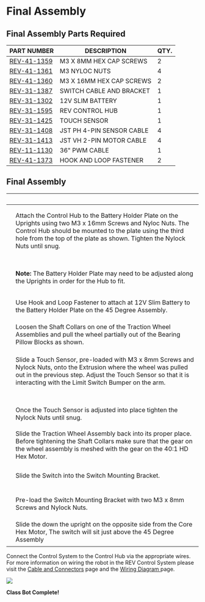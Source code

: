 # Final Assembly

## Final Assembly Parts Required

| **PART NUMBER**                                                              | **DESCRIPTION**            | **QTY.** |
| ---------------------------------------------------------------------------- | -------------------------- | -------- |
| [REV-41-1359](https://www.revrobotics.com/rev-41-1359/)                      | M3 X 8MM HEX CAP SCREWS    | 2        |
| [REV-41-1361](https://www.revrobotics.com/rev-41-1361/)                      | M3 NYLOC NUTS              | 4        |
| [REV-41-1360](https://www.revrobotics.com/rev-41-1360/)                      | M3 X 16MM HEX CAP SCREWS   | 2        |
| [REV-31-1387](https://www.revrobotics.com/rev-31-1387/)                      | SWITCH CABLE AND BRACKET   | 1        |
| [REV-31-1302](https://www.revrobotics.com/rev-31-1302/)                      | 12V SLIM BATTERY           | 1        |
| [REV-31-1595](https://www.revrobotics.com/rev-31-1595/)                      | REV CONTROL HUB            | 1        |
| [REV-31-1425](https://www.revrobotics.com/rev-31-1425/)                      | TOUCH SENSOR               | 1        |
| [REV-31-1408](https://www.revrobotics.com/jst-ph-4-pin-sensor-cable-4-pack/) | JST  PH 4-PIN SENSOR CABLE | 4        |
| [REV-31-1413](https://www.revrobotics.com/jst-vh-2-pin-motor-cable-4-pack/)  | JST VH 2-PIN MOTOR CABLE   | 4        |
| [REV-11-1130](https://www.revrobotics.com/rev-11-1130/)                      | 36" PWM CABLE              | 1        |
| [REV-41-1373](https://www.revrobotics.com/rev-41-1373/)                      | HOOK AND LOOP FASTENER     | 2        |

## Final Assembly

| ​                                                                                                                                                                                                                                                                                                                                     | ​                                                                                                                                                                                                                                                                                                                                                                                                      |
| ------------------------------------------------------------------------------------------------------------------------------------------------------------------------------------------------------------------------------------------------------------------------------------------------------------------------------------- | ------------------------------------------------------------------------------------------------------------------------------------------------------------------------------------------------------------------------------------------------------------------------------------------------------------------------------------------------------------------------------------------------------ |
| <p>​</p><p><img src="https://2589213514-files.gitbook.io/~/files/v0/b/gitbook-legacy-files/o/assets%2F-M5yw0n8IneF5-9ybLjT%2F-MEij7UFhj_QP3rtOkGa%2F-MEioX0GXIgdrO15zHsk%2FEDU%20Kit_Add%20Control%20Hub.svg?alt=media&#x26;token=867def0d-c978-448f-8e44-845e7387882f" alt="" data-size="original"></p>                              | <p>Attach the Control Hub to the Battery Holder Plate on the Uprights using two M3 x 16mm Screws and Nyloc Nuts. The Control Hub should be mounted to the plate using the third hole from the top of the plate as shown. Tighten the Nylock Nuts until snug.</p><p>​</p><p><strong>Note:</strong> The Battery Holder Plate may need to be adjusted along the Uprights in order for the Hub to fit.</p> |
| <p>​</p><p><img src="https://2589213514-files.gitbook.io/~/files/v0/b/gitbook-legacy-files/o/assets%2F-M5yw0n8IneF5-9ybLjT%2F-MMRhIgLPv-irXg3_tVp%2F-MMSaVcaegwJaeolHnYw%2FEDU%20Kit_Add%20Battery.svg?alt=media&#x26;token=3c68c1df-1894-436d-83dd-b2b9f569e524" alt="" data-size="original"></p>                                    | Use Hook and Loop Fastener to attach at 12V Slim Battery to the Battery Holder Plate on the 45 Degree Assembly.                                                                                                                                                                                                                                                                                        |
| <p>​</p><p><img src="https://2589213514-files.gitbook.io/~/files/v0/b/gitbook-legacy-files/o/assets%2F-M5yw0n8IneF5-9ybLjT%2F-MMRhIgLPv-irXg3_tVp%2F-MMSaevgqosR2FYb53S5%2FEDU%20Kit_TS-%20Loosen%20Shaft%20Collars.svg?alt=media&#x26;token=e5efee9b-bb36-4e4a-9916-d7f4f353ba65" alt="" data-size="original"></p>                   | Loosen the Shaft Collars on one of the Traction Wheel Assemblies and pull the wheel partially out of the Bearing Pillow Blocks as shown.                                                                                                                                                                                                                                                               |
| <p>​</p><p><img src="https://2589213514-files.gitbook.io/~/files/v0/b/gitbook-legacy-files/o/assets%2F-M5yw0n8IneF5-9ybLjT%2F-MMRhIgLPv-irXg3_tVp%2F-MMSamjXpaRRgqzDrEeT%2FEDU%20Kit_TS%20-%20Slide%20Sensor%20in.svg?alt=media&#x26;token=239d5307-7f46-42f3-8e3e-ffa36a156815" alt="" data-size="original"></p>                     | <p>Slide a Touch Sensor, pre-loaded with M3 x 8mm Screws and Nylock Nuts, onto the Extrusion where the wheel was pulled out in the previous step. Adjust the Touch Sensor so that it is interacting with the Limit Switch Bumper on the arm.</p><p>​</p><p>Once the Touch Sensor is adjusted into place tighten the Nylock Nuts until snug.</p>                                                        |
| <p>​</p><p><img src="https://2589213514-files.gitbook.io/~/files/v0/b/gitbook-legacy-files/o/assets%2F-M5yw0n8IneF5-9ybLjT%2F-MMRhIgLPv-irXg3_tVp%2F-MMSbDXZoVSyYOJqHbX_%2FEDU%20Kit_TS%20-%20Restore%20Wheel.svg?alt=media&#x26;token=0bb0ebd0-5ac3-4211-9c0f-4b4d71930de9" alt="" data-size="original"></p>                         | Slide the Traction Wheel Assembly back into its proper place. Before tightening the Shaft Collars make sure that the gear on the wheel assembly is meshed with the gear on the 40:1 HD Hex Motor.                                                                                                                                                                                                      |
| <p>​</p><p><img src="https://2589213514-files.gitbook.io/~/files/v0/b/gitbook-legacy-files/o/assets%2F-M5yw0n8IneF5-9ybLjT%2F-MDRaMoS1o_Ko2Ik5TVR%2F-MDWVJY4shBeftIqQzXV%2FSKV3%20-%20Class%20Bot_Add%20Switch%20to%20Bracket.svg?alt=media&#x26;token=d9c21239-e06c-49d6-aa10-bbd62b3398ef" alt="" data-size="original"></p>         | Slide the Switch into the Switch Mounting Bracket.                                                                                                                                                                                                                                                                                                                                                     |
| <p>​</p><p><img src="https://2589213514-files.gitbook.io/~/files/v0/b/gitbook-legacy-files/o/assets%2F-M5yw0n8IneF5-9ybLjT%2F-MMRhIgLPv-irXg3_tVp%2F-MMSc1fpnF76alHXa1eW%2FSKV3%20-%20Class%20Bot_Add%20Screws%20to%20Swtich%20Bracke.svg?alt=media&#x26;token=d9a7c92f-a8f1-46a7-957b-4a3c4309fd56" alt="" data-size="original"></p> | Pre-load the Switch Mounting Bracket with two M3 x 8mm Screws and Nylock Nuts.                                                                                                                                                                                                                                                                                                                         |
| <p>​</p><p><img src="https://2589213514-files.gitbook.io/~/files/v0/b/gitbook-legacy-files/o/assets%2F-M5yw0n8IneF5-9ybLjT%2F-MMRhIgLPv-irXg3_tVp%2F-MMSboPBwm2dHKZ1E1vP%2FSwitch_Slide%20Switch%20Down.svg?alt=media&#x26;token=fa207274-9fd2-46ee-8dde-bfa54eb902b1" alt="" data-size="original"></p>                               | Slide the down the upright on the opposite side from the Core Hex Motor, The switch will sit just above the 45 Degree Assembly                                                                                                                                                                                                                                                                         |

Connect the Control System to the Control Hub via the appropriate wires. For more information on wiring the robot in the REV Control System please visit the [Cable and Connectors](https://docs.revrobotics.com/rev-control-system/control-system-overview/cables-and-connectors) page and the [Wiring Diagram ](https://docs.revrobotics.com/rev-control-system/getting-started/control-hub/wiring-diagram)page.&#x20;

![](https://2589213514-files.gitbook.io/\~/files/v0/b/gitbook-legacy-files/o/assets%2F-M5yw0n8IneF5-9ybLjT%2F-MD\_B2augTS6e7AMIoWj%2F-MD\_Uzn3Elm1hpNdbCkg%2FSwitch\_View%20185.svg?alt=media\&token=47af74ed-e41b-408b-a595-9017d6a610fa)

**Class Bot Complete!**
